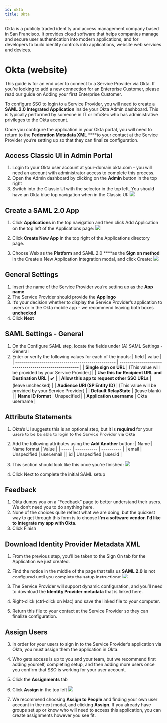 ```yaml
---
id: okta
title: Okta
---
```


Okta is a publicly traded identity and access management company based in San Francisco. It provides cloud software that helps companies manage and secure user authentication into modern applications, and for developers to build identity controls into applications, website web services and devices.


# Okta (website)
This guide is for an end user to connect to a Service Provider via Okta. If you’re looking to add a new connection for an Enterprise Customer, please read our guide on Adding your first Enterprise Customer.

To configure SSO to login to a Service Provider, you will need to create a **SAML 2.0 Integrated Application** inside your Okta Admin dashboard. This is typically performed by someone in IT or InfoSec who has administrative privileges to the Okta account.

Once you configure the application in your Okta portal, you will need to return to the **Federation Metadata XML** ****to your contact at the Service Provider you’re setting up so that they can finalize configuration.

## Access Classic UI in Admin Portal
1. Login to your Okta user account at your-domain.okta.com - you will need an account with administrator access to complete this process.
2. Open the Admin dashboard by clicking on the **Admin** button in the top right 
3. Switch into the Classic UI with the selector in the top left. You should have an Okta blue top navigation when in the Classic UI:
![](https://paper-attachments.dropbox.com/s_29E48A2A16B9151D65C0D3F5A2A3AEBA2CC154801EC18822C23E362A84811C2C_1598372182731_Screen+Shot+2020-08-25+at+12.15.30+PM.png)

## Create a SAML 2.0 App
1. Click **Applications** in the top navigation and then click Add Application on the top left of the Applications page:
![](https://paper-attachments.dropbox.com/s_29E48A2A16B9151D65C0D3F5A2A3AEBA2CC154801EC18822C23E362A84811C2C_1598372307711_Screen+Shot+2020-08-25+at+12.18.11+PM.png)

2. Click **Create New App** in the top right of the Applications directory page.
3. Choose Web as the **Platform** and SAML 2.0 ****as the **Sign on method** in the Create a New Application Integration modal, and click Create:
![](https://paper-attachments.dropbox.com/s_29E48A2A16B9151D65C0D3F5A2A3AEBA2CC154801EC18822C23E362A84811C2C_1598372534368_Screen+Shot+2020-08-25+at+12.21.57+PM.png)

## General Settings
1. Insert the name of the Service Provider you’re setting up as the **App name**
2. The Service Provider should provide the **App logo**
3. It’s your decision whether to display the Service Provider’s application to users or in the Okta mobile app - we recommend leaving both boxes **unchecked**
4. Click **Next**
## SAML Settings - General
1. On the Configure SAML step, locate the fields under (A) SAML Settings - General
2. Enter or verify the following values for each of the inputs:
| field                                              | value                                                  |
| -------------------------------------------------- | ------------------------------------------------------ |
| **Single sign on URL**                             | [This value will be provided by your Service Provider] |
| **Use this for Recipient URL and Destination URL** | ✔️                                                     |
| **Allow this app to request other SSO URLs**       | (leave unchecked)                                      |
| **Audience URI (SP Entity ID)**                    | [This value will be provided by your Service Provider] |
| **Default RelayState**                             | (leave blank)                                          |
| **Name ID format**                                 | Unspecified                                            |
| **Application username**                           | Okta username                                          |

## Attribute Statements
1. Okta’s UI suggests this is an optional step, but it is **required** for your users to be be able to login to the Service Provider via Okta
2. Add the following attributes using the **Add Another** button:
| Name  | Name format | Value      |
| ----- | ----------- | ---------- |
| email | Unspecified | user.email |
| id    | Unspecified | user.id    |

3. This section should look like this once you’re finished:
![](https://paper-attachments.dropbox.com/s_29E48A2A16B9151D65C0D3F5A2A3AEBA2CC154801EC18822C23E362A84811C2C_1598373396597_Screen+Shot+2020-08-25+at+12.34.52+PM.png)

4. Click Next to complete the initial SAML setup
## Feedback
1. Okta dumps you on a “Feedback” page to better understand their users. We don’t need you to do anything here.
2. None of the choices quite reflect what we are doing, but the quickest way to get through this form is to choose **I'm a software vendor. I'd like to integrate my app with Okta.**
3. Click Finish
## Download Identity Provider Metadata XML
1. From the previous step, you’ll be taken to the Sign On tab for the Application we just created.
2. Find the notice in the middle of the page that tells us **SAML 2.0** is not configured until you complete the setup instructions:
![](https://paper-attachments.dropbox.com/s_29E48A2A16B9151D65C0D3F5A2A3AEBA2CC154801EC18822C23E362A84811C2C_1598373836653_Screen+Shot+2020-08-25+at+12.43.23+PM.png)

3. The Service Provider will support dynamic configuration, and you’ll need to download the **Identity Provider metadata** that is linked here.
4. Right-click (ctrl-click on Mac) and save the linked file to your computer.
5. Return this file to your contact at the Service Provider so they can finalize configuration.
## Assign Users
3. In order for your users to sign in to the Service Provider’s application via Okta, you must assign them the application in Okta.
4. Who gets access is up to you and your team, but we recommend first adding yourself, completing setup, and then adding more users once you confirm that SSO is working for your user account. 
5. Click the **Assignments** tab
6. Click **Assign** in the top left
![](https://paper-attachments.dropbox.com/s_29E48A2A16B9151D65C0D3F5A2A3AEBA2CC154801EC18822C23E362A84811C2C_1598374109055_Screen+Shot+2020-08-25+at+12.48.13+PM.png)

5. We recommend choosing **Assign to People** and finding your own user account in the next modal, and clicking **Assign**. If you already have groups set up or know who will need to access this application, you can create assignments however you see fit.



